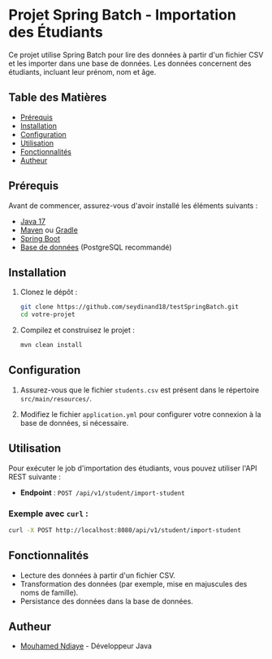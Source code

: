 # Projet Spring Batch - Importation des Étudiants

Ce projet utilise Spring Batch pour lire des données à partir d'un fichier CSV et les importer dans une base de données.
Les données concernent des étudiants, incluant leur prénom, nom et âge.

## Table des Matières

- [Prérequis](#prérequis)
- [Installation](#installation)
- [Configuration](#configuration)
- [Utilisation](#utilisation)
- [Fonctionnalités](#fonctionnalités)
- [Autheur](#autheur)

## Prérequis

Avant de commencer, assurez-vous d'avoir installé les éléments suivants :

- [Java 17](https://www.oracle.com/java/technologies/javase-jdk17-downloads.html)
- [Maven](https://maven.apache.org/download.cgi) ou [Gradle](https://gradle.org/install/)
- [Spring Boot](https://spring.io/projects/spring-boot)
- [Base de données](https://www.postgresql.org/) (PostgreSQL recommandé)

## Installation

1. Clonez le dépôt :
   ```bash
   git clone https://github.com/seydinand18/testSpringBatch.git
   cd votre-projet
   ```

2. Compilez et construisez le projet :
   ```bash
   mvn clean install
   ```

## Configuration

1. Assurez-vous que le fichier `students.csv` est présent dans le répertoire `src/main/resources/`.

2. Modifiez le fichier `application.yml` pour configurer votre connexion à la base de données, si nécessaire.

## Utilisation

Pour exécuter le job d'importation des étudiants, vous pouvez utiliser l'API REST suivante :

- **Endpoint** : `POST /api/v1/student/import-student`

### Exemple avec `curl` :

```bash
curl -X POST http://localhost:8080/api/v1/student/import-student
```

## Fonctionnalités

- Lecture des données à partir d'un fichier CSV.
- Transformation des données (par exemple, mise en majuscules des noms de famille).
- Persistance des données dans la base de données.

## Autheur

- [Mouhamed Ndiaye](https://x.com/dieuwrigne_tech) - Développeur Java
